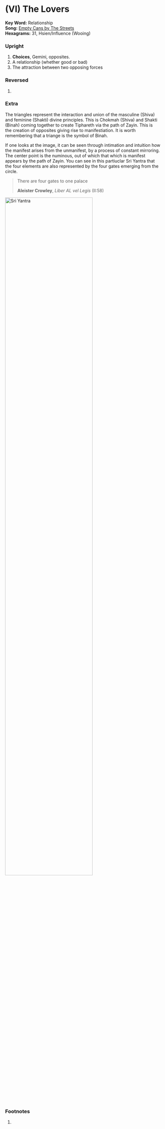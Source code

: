 # (VI) The Lovers

**Key Word:** Relationship  
**Song:** [Empty Cans by The Streets](https://www.youtube.com/watch?v=z2i0Nw3NDBU)  
**Hexagrams:** 31, Hsien/Influence (Wooing)



### Upright

1) **Choices**, Gemini, opposites.
2) A relationship (whether good or bad)
3) The attraction between two opposing forces



### Reversed

1) 



### Extra

The triangles represent the interaction and union of the masculine (Shiva) and feminine (Shakti) divine principles. This is Chokmah (Shiva) and Shakti (Binah) coming together to create Tiphareth via the path of Zayin. This is the creation of opposites giving rise to manifestiation. It is worth remembering that a triange is the symbol of Binah.

If one looks at the image, it can be seen through intimation and intuition how the manifest arises from the unmanifest, by a process of constant mirroring. The center point is the numinous, out of which that which is manifest appears by the path of Zayin. You can see in this partiuclar Sri Yantra that the four elements are also represented by the four gates emerging from the circle.

>There are four gates to one palace
>
>**Aleister Crowley**, *Liber AL vel Legis* (II:58)

<img src="https://raw.githubusercontent.com/abuicke/tarot/master/%D0%B0ssets/the%20lovers/sri%20yantra.jpg" alt="Sri Yantra" width="75%"/> 



### Footnotes

1. 


